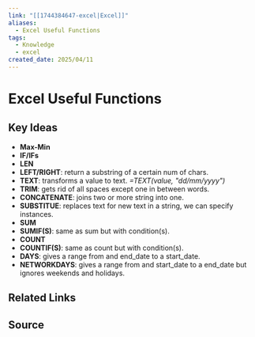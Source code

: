 ```yaml
---
link: "[[1744384647-excel|Excel]]"
aliases:
  - Excel Useful Functions
tags:
  - Knowledge
  - excel
created_date: 2025/04/11
---
```

# Excel Useful Functions
## Key Ideas
- **Max-Min**
- **IF/IFs**
- **LEN**
- **LEFT/RIGHT**: return a substring of a certain num of chars.
- **TEXT**: transforms a value to text. *=TEXT(value, "dd/mm/yyyy")*
- **TRIM**: gets rid of all spaces except one in between words.
- **CONCATENATE**: joins two or more string into one.
- **SUBSTITUE**: replaces text for new text in a string, we can specify instances.
- **SUM**
- **SUMIF(S)**: same as sum but with condition(s).
- **COUNT**
- **COUNTIF(S)**: same as count but with condition(s).
- **DAYS**: gives a range from and end_date to a start_date.
- **NETWORKDAYS**: gives a range from and start_date to a end_date but ignores weekends and holidays.
## Related Links
## Source